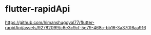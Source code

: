 # flutter-rapidApi


https://github.com/himanshugoyal77/flutter-rapidApi/assets/92782099/c6e3c9cf-5e79-468c-bb16-3a370f6aa916

